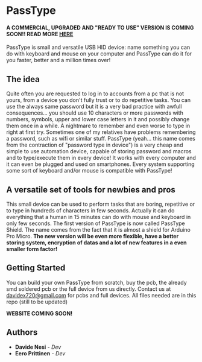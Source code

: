 # PassType

#### A COMMERCIAL, UPGRADED AND "READY TO USE" VERSION IS COMING SOON!! READ MORE [HERE](https://github.com/davidex720/PassType/tree/master/PassType%20CommercialProduct)

PassType is small and versatile USB HID device: name something you can do with keyboard and mouse on your computer and PassType can do it for you faster, better and a million times over!

## The idea

Quite often you are requested to log in to accounts from a pc that is not yours, from a device you don't fully trust or to do repetitive tasks. You can use the always same password but it is a very bad practice with awfull consequences... you should use 10 characters or more passwords with numbers, symbols, upper and lower case letters in it and possibly change them once in a while. A nightmare to remember and even worse to type in right at first try. Sometimes one of my relatives have problems remembering a password, such as wifi or similar stuff. PassType (yeah... this name comes from the contraction of "password type in device") is a very cheap and simple to use automation device, capable of storing password and macros and to type/execute them in every device! It works with every computer and it can even be plugged and used on smartphones. Every system supporting some sort of keyboard and/or mouse is compatible with PassType!

## A versatile set of tools for newbies and pros

This small device can be used to perform tasks that are boring, repetitive or to type in hundreds of characters in few seconds. Actually it can do everything that a human in 15 minutes can do with mouse and keyboard in only few seconds. The first version of PassType is now called PassType Shield. The name comes from the fact that it is almost a shield for Arduino Pro Micro.
__The new version will be even more flexible, have a better storing system, encryption of datas and a lot of new features in a even smaller form factor!__

## Getting Started

You can build your own PassType from scratch, buy the pcb, the already smd soldered pcb or the full device from us directly.
Contact us at davidex720@gmail.com for pcbs and full devices. All files needed are in this repo (still to be updated)

__WEBSITE COMING SOON!__







## Authors

* **Davide Nesi** - *Dev*
* **Eero Prittinen** - *Dev*


